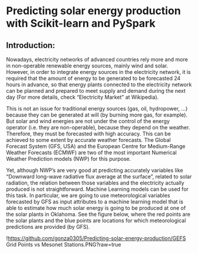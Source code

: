 # Predicting solar energy production with Scikit-learn and PySpark

## Introduction:
Nowadays, electricity networks of advanced countries rely more and more in non-operable renewable energy sources, mainly wind and solar. However, in order to integrate energy sources in the electricity network, it is required that the amount of energy to be generated to be forecasted 24 hours in advance, so that energy plants connected to the electricity network can be planned and prepared to meet supply and demand during the next day (For more details, check “Electricity Market” at Wikipedia).

This is not an issue for traditional energy sources (gas, oil, hydropower, …) because they can be generated at will (by burning more gas, for example). But solar and wind energies are not under the control of the energy operator (i.e. they are non-operable), because they depend on the weather. Therefore, they must be forecasted with high accuracy. This can be achieved to some extent by accurate weather forecasts. The Global Forecast System (GFS, USA) and the European Centre for Medium-Range Weather Forecasts (ECMWF) are two of the most important Numerical Weather Prediction models (NWP) for this purpose.

Yet, although NWP’s are very good at predicting accurately variables like “Downward long-wave radiative flux average at the surface”, related to solar radiation, the relation between those variables and the electricity actually produced is not straightforward. Machine Learning models can be used for this task.
In particular, we are going to use meteorological variables forecasted by GFS as input attributes to a machine learning model that is able to estimate how much solar energy is going to be produced at one of the solar plants in Oklahoma. See the figure below, where the red points are the solar plants and the blue points are locations for which meteorological predictions are provided (by GFS).

!https://github.com/gonza0305/Predicting-solar-energy-production/GEFS Grid Points vs Mesonet Stations.PNG?raw=true



